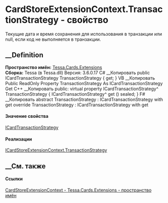 # CardStoreExtensionContext.TransactionStrategy - свойство
Текущие дата и время сохранения для использования в транзакции или null, если
код не выполняется в транзакции.
## __Definition
 **Пространство имён:** [Tessa.Cards.Extensions](N_Tessa_Cards_Extensions.htm)  
 **Сборка:** Tessa (в Tessa.dll) Версия: 3.6.0.17
C# __Копировать
     public ICardTransactionStrategy TransactionStrategy { get; }
VB __Копировать
     Public ReadOnly Property TransactionStrategy As ICardTransactionStrategy
    	Get
C++ __Копировать
     public:
    virtual property ICardTransactionStrategy^ TransactionStrategy {
    	ICardTransactionStrategy^ get () sealed;
    }
F# __Копировать
     abstract TransactionStrategy : ICardTransactionStrategy with get
    override TransactionStrategy : ICardTransactionStrategy with get
#### Значение свойства
[ICardTransactionStrategy](T_Tessa_Cards_ComponentModel_ICardTransactionStrategy.htm)
#### Реализации
[ICardStoreExtensionContext.TransactionStrategy](P_Tessa_Cards_Extensions_ICardStoreExtensionContext_TransactionStrategy.htm)  
##  __См. также
#### Ссылки
[CardStoreExtensionContext -
](T_Tessa_Cards_Extensions_CardStoreExtensionContext.htm)
[Tessa.Cards.Extensions - пространство имён](N_Tessa_Cards_Extensions.htm)
